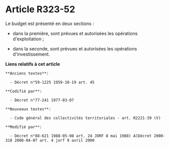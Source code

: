 # Article R323-52

Le budget est présenté en deux sections :

- dans la première, sont prévues et autorisées les opérations d'exploitation ;

- dans la seconde, sont prévues et autorisées les opérations d'investissement.

**Liens relatifs à cet article**

	**Anciens textes**:

	  - Décret n°59-1225 1959-10-19 art. 45

	**Codifié par**:

	  - Décret n°77-241 1977-03-07

	**Nouveaux textes**:

	  - Code général des collectivités territoriales - art. R2221-39 (V)

	**Modifié par**:

	  - Décret n°88-621 1988-05-08 art. 24 JORF 8 mai 1988) A(Décret 2000-318 2000-04-07 art. 4 jorf 9 avril 2000
